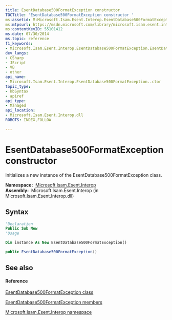 ```yaml
---
title: EsentDatabase500FormatException constructor 
TOCTitle: 'EsentDatabase500FormatException constructor '
ms:assetid: M:Microsoft.Isam.Esent.Interop.EsentDatabase500FormatException.#ctor
ms:mtpsurl: https://msdn.microsoft.com/library/microsoft.isam.esent.interop.esentdatabase500formatexception.esentdatabase500formatexception(v=EXCHG.10)
ms:contentKeyID: 55101412
ms.date: 07/30/2014
ms.topic: reference
f1_keywords:
- Microsoft.Isam.Esent.Interop.EsentDatabase500FormatException.EsentDatabase500FormatException
dev_langs:
- CSharp
- JScript
- VB
- other
api_name: 
- Microsoft.Isam.Esent.Interop.EsentDatabase500FormatException..ctor
topic_type: 
- kbSyntax
- apiref
api_type: 
- Managed
api_location: 
- Microsoft.Isam.Esent.Interop.dll
ROBOTS: INDEX,FOLLOW

---
```


# EsentDatabase500FormatException constructor

Initializes a new instance of the EsentDatabase500FormatException class.

**Namespace:**  [Microsoft.Isam.Esent.Interop](./microsoft.isam.esent.interop-namespace.md)  
**Assembly:**  Microsoft.Isam.Esent.Interop (in Microsoft.Isam.Esent.Interop.dll)

## Syntax

``` vb
'Declaration
Public Sub New
'Usage

Dim instance As New EsentDatabase500FormatException()
```

``` csharp
public EsentDatabase500FormatException()
```

## See also

#### Reference

[EsentDatabase500FormatException class](./esentdatabase500formatexception-class.md)

[EsentDatabase500FormatException members](./esentdatabase500formatexception-members.md)

[Microsoft.Isam.Esent.Interop namespace](./microsoft.isam.esent.interop-namespace.md)